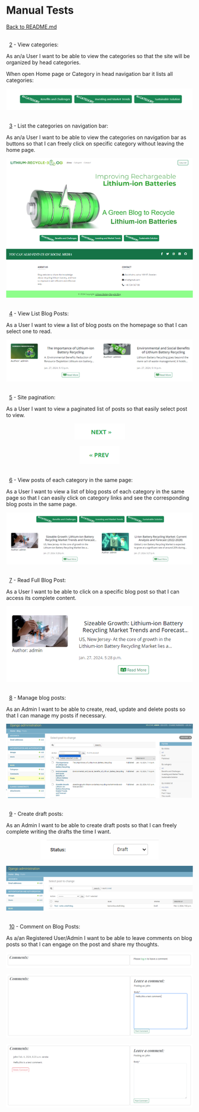 # Manual Tests

[Back to README.md](/workspace/lithium-battery-recycle-blog/README.md)

\
&nbsp;
[2](https://github.com/Ahmadalhindi/lithium-battery-recycle-blog/issues/2) - View categories:

As an/a User I want to be able to view the categories so that the site will be organized by head categories.

When open Home page or Category in head navigation bar it lists all categories: 

<p align="center">
<img src="documentation/readme_images/userstory2.png" alt="View Categories">
</p>

\
&nbsp;
[3](https://github.com/Ahmadalhindi/lithium-battery-recycle-blog/issues/3) - List the categories on navigation bar:

As an/a User I want to be able to view the categories on navigation bar as buttons so that I can freely click on specific category without leaving the home page.

<p align="center">
<img src="documentation/readme_images/userstory3.png" alt="List the categories on nav-bar">
</p>

\
&nbsp;
[4](https://github.com/Ahmadalhindi/lithium-battery-recycle-blog/issues/4) - View List Blog Posts:

As a User I want to view a list of blog posts on the homepage so that I can select one to read.

<p align="center">
<img src="documentation/readme_images/userstory4.png" alt="View List Blog Posts">
</p>

\
&nbsp;
[5](https://github.com/Ahmadalhindi/lithium-battery-recycle-blog/issues/5) - Site pagination:

As a User I want to view a paginated list of posts so that easily select post to view.

<p align="center">
<img src="documentation/readme_images/userstory5_1.png" alt="View List Blog Posts">
</p>

<p align="center">
<img src="documentation/readme_images/userstory5_2.png" alt="View List Blog Posts">
</p>

\
&nbsp;
[6](https://github.com/Ahmadalhindi/lithium-battery-recycle-blog/issues/6) - View posts of each category in the same page:

As a User I want to view a list of blog posts of each category in the same page so that I can easily click on category links and see the corresponding blog posts in the same page.

<p align="center">
<img src="documentation/readme_images/userstory6.png" alt="View posts of each category in the same page">
</p>

\
&nbsp;
[7](https://github.com/Ahmadalhindi/lithium-battery-recycle-blog/issues/7) - Read Full Blog Post:

As a User I want to be able to click on a specific blog post so that I can access its complete content.

<p align="center">
<img src="documentation/readme_images/userstory7.png" alt="Read Full Blog Post">
</p>

\
&nbsp;
[8](https://github.com/Ahmadalhindi/lithium-battery-recycle-blog/issues/8) - Manage blog posts:

As an Admin I want to be able to create, read, update and delete posts so that I can manage my posts if necessary.

<p align="center">
<img src="documentation/readme_images/userstory8.png" alt="Manage blog posts">
</p>

\
&nbsp;
[9](https://github.com/Ahmadalhindi/lithium-battery-recycle-blog/issues/9) - Create draft posts:

As an Admin I want to be able to create draft posts so that I can freely complete writing the drafts the time I want.

<p align="center">
<img src="documentation/readme_images/userstory9_2.png" alt="Select draft posts">
</p>

<p align="center">
<img src="documentation/readme_images/userstory9_1.png" alt="Create draft posts">
</p>

\
&nbsp;
[10](https://github.com/Ahmadalhindi/lithium-battery-recycle-blog/issues/10) - Comment on Blog Posts:

As a/an Registered User/Admin I want to be able to leave comments on blog posts so that I can engage on the post and share my thoughts.

<p align="center">
<img src="documentation/readme_images/userstory10_2.png" alt="Comment on Blog Posts">
</p>

<p align="center">
<img src="documentation/readme_images/userstory10_1.png" alt="Comment on Blog Posts">
</p>

<p align="center">
<img src="documentation/readme_images/userstory10.png" alt="Comment on Blog Posts">
</p>

\
&nbsp;
